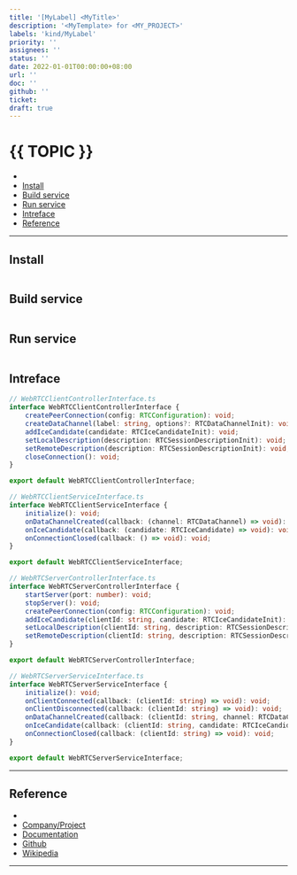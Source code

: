 ```yaml
---
title: '[MyLabel] <MyTitle>'
description: '<MyTemplate> for <MY_PROJECT>'
labels: 'kind/MyLabel'
priority: ''
assignees: ''
status: ''
date: 2022-01-01T00:00:00+08:00
url: ''
doc: ''
github: ''
ticket:
draft: true
---
```


# {{ TOPIC }} <!-- omit in toc -->

- [](#)
- [Install](#install)
- [Build service](#build-service)
- [Run service](#run-service)
- [Intreface](#intreface)
- [Reference](#reference)

---

## [](<URL>)

## Install

```bash

```

## Build service

```bash

```

## Run service

```bash

```

## Intreface

```typescript
// WebRTCClientControllerInterface.ts
interface WebRTCClientControllerInterface {
    createPeerConnection(config: RTCConfiguration): void;
    createDataChannel(label: string, options?: RTCDataChannelInit): void;
    addIceCandidate(candidate: RTCIceCandidateInit): void;
    setLocalDescription(description: RTCSessionDescriptionInit): void;
    setRemoteDescription(description: RTCSessionDescriptionInit): void;
    closeConnection(): void;
}

export default WebRTCClientControllerInterface;
```

```typescript
// WebRTCClientServiceInterface.ts
interface WebRTCClientServiceInterface {
    initialize(): void;
    onDataChannelCreated(callback: (channel: RTCDataChannel) => void): void;
    onIceCandidate(callback: (candidate: RTCIceCandidate) => void): void;
    onConnectionClosed(callback: () => void): void;
}

export default WebRTCClientServiceInterface;
```

```typescript
// WebRTCServerControllerInterface.ts
interface WebRTCServerControllerInterface {
    startServer(port: number): void;
    stopServer(): void;
    createPeerConnection(config: RTCConfiguration): void;
    addIceCandidate(clientId: string, candidate: RTCIceCandidateInit): void;
    setLocalDescription(clientId: string, description: RTCSessionDescriptionInit): void;
    setRemoteDescription(clientId: string, description: RTCSessionDescriptionInit): void;
}

export default WebRTCServerControllerInterface;
```

```typescript
// WebRTCServerServiceInterface.ts
interface WebRTCServerServiceInterface {
    initialize(): void;
    onClientConnected(callback: (clientId: string) => void): void;
    onClientDisconnected(callback: (clientId: string) => void): void;
    onDataChannelCreated(callback: (clientId: string, channel: RTCDataChannel) => void): void;
    onIceCandidate(callback: (clientId: string, candidate: RTCIceCandidate) => void): void;
    onConnectionClosed(callback: (clientId: string) => void): void;
}

export default WebRTCServerServiceInterface;
```

---

## Reference

- [](<URL>)
- [Company/Project](<https://{{ GITHUB_PROJECT }}.io/>)
- [Documentation](<https://{{ GITHUB_PROJECT }}.io/doc>)
- [Github](<https://github.com/{{ GITHUB_USER }}/{{ GITHUB_PROJECT }}>)
- [Wikipedia](<https://en.wikipedia.org/wiki/{{ TOPIC }}>)

---

